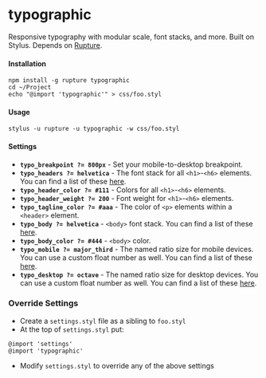 typographic
===========

Responsive typography with modular scale, font stacks, and more. Built on Stylus. Depends on [Rupture](https://github.com/jenius/rupture).

#### Installation
```
npm install -g rupture typographic
cd ~/Project
echo "@import 'typographic'" > css/foo.styl
```

#### Usage
```
stylus -u rupture -u typographic -w css/foo.styl
```

#### Settings
- **`typo_breakpoint ?= 800px`** - Set your mobile-to-desktop breakpoint.
- **`typo_headers ?= helvetica`** - The font stack for all `<h1>`-`<h6>` elements. You can find a list of these [here](_settings.styl).
- **`typo_header_color ?= #111`** - Colors for all `<h1>`-`<h6>` elements.
- **`typo_header_weight ?= 200`** - Font weight for `<h1>`-`<h6>` elements.
- **`typo_tagline_color ?= #aaa`** - The color of `<p>` elements within a `<header>` element.
- **`typo_body ?= helvetica`** - `<body>` font stack. You can find a list of these [here](_settings.styl).
- **`typo_body_color ?= #444`** - `<body>` color.
- **`typo_mobile ?= major_third`** - The named ratio size for mobile devices. You can use a custom float number as well. You can find a list of these [here](_settings.styl).
- **`typo_desktop ?= octave`** - The named ratio size for desktop devices. You can use a custom float number as well. You can find a list of these [here](_settings.styl).

### Override Settings
- Create a `settings.styl` file as a sibling to `foo.styl`
- At the top of `settings.styl` put:

```
@import 'settings'
@import 'typographic'
```

- Modify `settings.styl` to override any of the above settings
